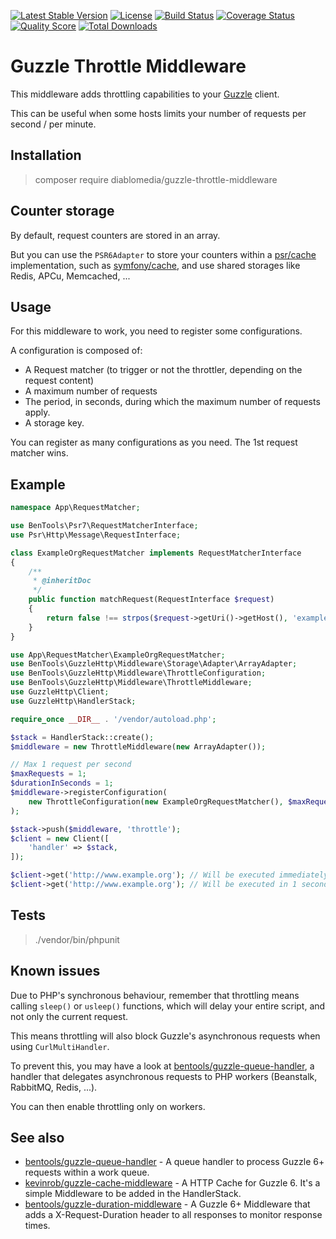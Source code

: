 [![Latest Stable Version](https://poser.pugx.org/bentools/guzzle-throttle-middleware/v/stable)](https://packagist.org/packages/bentools/guzzle-throttle-middleware)
[![License](https://poser.pugx.org/bentools/guzzle-throttle-middleware/license)](https://packagist.org/packages/bentools/guzzle-throttle-middleware)
[![Build Status](https://img.shields.io/travis/bpolaszek/guzzle-throttle-middleware/master.svg?style=flat-square)](https://travis-ci.org/bpolaszek/guzzle-throttle-middleware)
[![Coverage Status](https://coveralls.io/repos/github/bpolaszek/guzzle-throttle-middleware/badge.svg?branch=master)](https://coveralls.io/github/bpolaszek/guzzle-throttle-middleware?branch=master)
[![Quality Score](https://img.shields.io/scrutinizer/g/bpolaszek/guzzle-throttle-middleware.svg?style=flat-square)](https://scrutinizer-ci.com/g/bpolaszek/guzzle-throttle-middleware)
[![Total Downloads](https://poser.pugx.org/bentools/guzzle-throttle-middleware/downloads)](https://packagist.org/packages/bentools/guzzle-throttle-middleware)

# Guzzle Throttle Middleware

This middleware adds throttling capabilities to your [Guzzle](https://github.com/guzzle/guzzle) client.

This can be useful when some hosts limits your number of requests per second / per minute.

## Installation

> composer require diablomedia/guzzle-throttle-middleware

## Counter storage

By default, request counters are stored in an array.

But you can use the `PSR6Adapter` to store your counters within a [psr/cache](http://www.php-fig.org/psr/psr-6/) implementation,
such as [symfony/cache](https://symfony.com/doc/current/components/cache.html), and use shared storages like Redis, APCu, Memcached, ...

## Usage

For this middleware to work, you need to register some configurations.

A configuration is composed of:

- A Request matcher (to trigger or not the throttler, depending on the request content)
- A maximum number of requests
- The period, in seconds, during which the maximum number of requests apply.
- A storage key.

You can register as many configurations as you need. The 1st request matcher wins.

## Example

```php
namespace App\RequestMatcher;

use BenTools\Psr7\RequestMatcherInterface;
use Psr\Http\Message\RequestInterface;

class ExampleOrgRequestMatcher implements RequestMatcherInterface
{
    /**
     * @inheritDoc
     */
    public function matchRequest(RequestInterface $request)
    {
        return false !== strpos($request->getUri()->getHost(), 'example.org');
    }
}
```

```php
use App\RequestMatcher\ExampleOrgRequestMatcher;
use BenTools\GuzzleHttp\Middleware\Storage\Adapter\ArrayAdapter;
use BenTools\GuzzleHttp\Middleware\ThrottleConfiguration;
use BenTools\GuzzleHttp\Middleware\ThrottleMiddleware;
use GuzzleHttp\Client;
use GuzzleHttp\HandlerStack;

require_once __DIR__ . '/vendor/autoload.php';

$stack = HandlerStack::create();
$middleware = new ThrottleMiddleware(new ArrayAdapter());

// Max 1 request per second
$maxRequests = 1;
$durationInSeconds = 1;
$middleware->registerConfiguration(
    new ThrottleConfiguration(new ExampleOrgRequestMatcher(), $maxRequests, $durationInSeconds, 'example')
);

$stack->push($middleware, 'throttle');
$client = new Client([
    'handler' => $stack,
]);

$client->get('http://www.example.org'); // Will be executed immediately
$client->get('http://www.example.org'); // Will be executed in 1 second
```

## Tests

> ./vendor/bin/phpunit

## Known issues

Due to PHP's synchronous behaviour, remember that throttling means calling `sleep()` or `usleep()` functions, which will delay your entire script, and not only the current request.

This means throttling will also block Guzzle's asynchronous requests when using `CurlMultiHandler`.

To prevent this, you may have a look at [bentools/guzzle-queue-handler](https://github.com/bpolaszek/guzzle-queue-handler), a handler that delegates asynchronous requests to PHP workers (Beanstalk, RabbitMQ, Redis, ...).

You can then enable throttling only on workers.

## See also

- [bentools/guzzle-queue-handler](https://github.com/bpolaszek/guzzle-queue-handler) - A queue handler to process Guzzle 6+ requests within a work queue.
- [kevinrob/guzzle-cache-middleware](https://github.com/Kevinrob/guzzle-cache-middleware) - A HTTP Cache for Guzzle 6. It's a simple Middleware to be added in the HandlerStack.
- [bentools/guzzle-duration-middleware](https://github.com/bpolaszek/guzzle-duration-middleware) - A Guzzle 6+ Middleware that adds a X-Request-Duration header to all responses to monitor response times.
